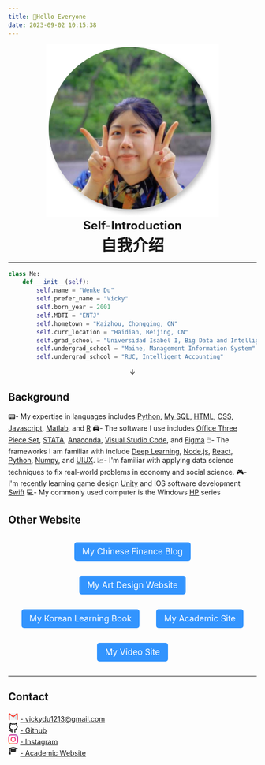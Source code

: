 ```yaml
---
title: 👋Hello Everyone
date: 2023-09-02 10:15:38
---
```

<style>
.shake-image:hover {
  animation: shake 2s; /* 增加动画持续时间 */
  animation-iteration-count: infinite;
}

@keyframes shake {
  0% { transform: translate(2px, 2px) rotate(0deg); }
  10% { transform: translate(-2px, -4px) rotate(-2deg); }
  20% { transform: translate(-4px, 0px) rotate(2deg); }
  30% { transform: translate(4px, 4px) rotate(0deg); }
  40% { transform: translate(2px, -2px) rotate(2deg); }
  50% { transform: translate(-2px, 4px) rotate(-2deg); }
  60% { transform: translate(-4px, 2px) rotate(0deg); }
  70% { transform: translate(4px, 2px) rotate(-2deg); }
  80% { transform: translate(-2px, -2px) rotate(2deg); }
  90% { transform: translate(2px, 4px) rotate(0deg); }
  100% { transform: translate(2px, -4px) rotate(-2deg); }
}
.button-container {
  text-align: center; /* Center aligns the contents */
}

.button {
  background-color: rgba(0, 123, 255, 0.8);
  border: 1px solid transparent;
  text-align: center;
  border-radius: 5px;
  padding: 8px 15px;
  display: inline-block;
  font-size: 17px;
  color: white !important;
  text-decoration: none;
  margin: 15px; /* Increased margin */
}

.button:hover {
  background-color: black;
  color: white;
}
</style>

<div align=center>
  <img src="/picture/author.jpg" width = "350" height = "350" class="shake-image"/>  
  <br>
  <strong><font size=5>Self-Introduction</font></strong>
  <br>
  <strong><font size=6>自我介绍</font></strong>
</div>

***
```python
class Me:
    def __init__(self):
        self.name = "Wenke Du"
        self.prefer_name = "Vicky"
        self.born_year = 2001
        self.MBTI = "ENTJ"
        self.hometown = "Kaizhou, Chongqing, CN"
        self.curr_location = "Haidian, Beijing, CN"
        self.grad_school = "Universidad Isabel I, Big Data and Intelligence"
        self.undergrad_school = "Maine, Management Information System"
        self.undergrad_school = "RUC, Intelligent Accounting"
```
<p align="center">&#8595;</p>

## Background
📟- My expertise in languages includes [Python](https://www.w3schools.com/python/), [My SQL](https://www.mysql.com/), [HTML](https://www.w3schools.com/html/), [CSS](https://www.w3schools.com/Css/), [Javascript](https://www.w3schools.com/js/DEFAULT.asp), [Matlab](https://www.mathworks.com/products/matlab.html), and [R](https://www.rstudio.com/categories/rstudio-ide/)
🖨️- The software I use includes [Office Three Piece Set](https://www.office.com/), [STATA](https://www.stata.com/), [Anaconda](https://www.anaconda.com/), [Visual Studio Code](https://code.visualstudio.com/), and [Figma](https://www.figma.com/file/Tdf7OnEMmbOljZPTxINAOB/Social-Media-Ui-KIT?type=design&node-id=14804%3A4364&mode=design&t=q6iCQUZ0eeZdljTU-1)
🖱️- The frameworks I am familiar with include [Deep Learning](https://en.wikipedia.org/wiki/Deep_learning), [Node.js](https://nodejs.org/en), [React](https://react.dev/), [Python](https://pytorch.org/), [Numpy](https://numpy.org/), and [UIUX](https://www.figma.com/file/Tdf7OnEMmbOljZPTxINAOB/Social-Media-Ui-KIT?type=design&node-id=14804%3A4364&mode=design&t=q6iCQUZ0eeZdljTU-1).
📈- I'm familiar with applying data science techniques to fix real-world problems in economy and social science.
🎮- I'm recently learning game design [Unity](https://unity.com/) and IOS software development [Swift](https://en.wikipedia.org/wiki/Swift_(programming_language))
💻- My commonly used computer is the Windows [HP](https://www.hp.com/ca-en/home.html) series

## Other Website


<div class="button-container">
  <a href="https://vicky-post-site.vercel.app/" class="button">My Chinese Finance Blog</a>
  <a href="https://jekyll-typing-artist.vercel.app/" class="button">My Art Design Website</a>
  <a href="https://korean-book.netlify.app" class="button">My Korean Learning Book</a>
  <a href="https://viiiikedy-academy.vercel.app/" class="button">My Academic Site</a>
  <a href="https://vicky-youtube-video.netlify.app" class="button">My Video Site</a>
</div>

***
## Contact

<html>
    <head>
        <title>Contact</title>
    </head>
    <body>
        <img src="/picture/mail.png" width = "20" height = "20"/>
        <a href="mailto:vickydu1213@gmail.com">- vickydu1213@gmail.com</a>
        <br />
        <img src="/picture/github.png" width = "20" height = "20"/>
        <a href="https://github.com/Viiiikedy">- Github</a>
        <br />
        <img src="/picture/ins.png" width = "20" height = "20"/>
        <a href="https://www.instagram.com/viii.iiicky/">- Instagram</a>
         <br />
        <img src="/picture/bachelor-cap.png" width = "20" height = "20"/>
        <a href="https://viiiikedy-academy.vercel.app/">- Academic Website</a>
    </body>
</html>